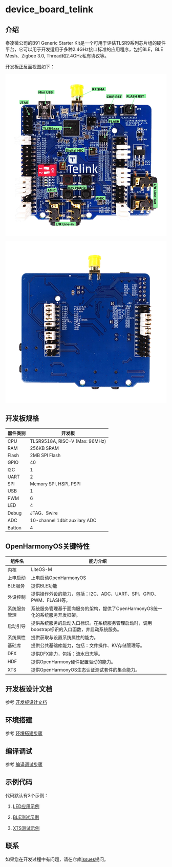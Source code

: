 # device_board_telink

## 介绍

泰凌微公司的B91 Generic Starter Kit是一个可用于评估TLSR9系列芯片组的硬件平台，它可以用于开发适用于多种2.4GHz接口标准的应用程序，包括BLE，BLE Mesh、Zigbee 3.0, Thread和2.4GHz私有协议等。

开发板正反面视图如下：

![开发板正面视图](image/TLSR9518ADK80D_Top_View.png)

![开发板背面视图](image/TLSR9518ADK80D_Bottom_View.png)

## 开发板规格

| 器件类别  |              开发板              |
| ---------- | -------------------------------- |
| CPU       | TLSR9518A, RISC-V (Max: 96MHz) |
| RAM       | 256KB SRAM                       |
| Flash      | 2MB SPI Flash                    |
| GPIO      | 40                             |
| I2C      | 1                               |
| UART       | 2                                |
| SPI      | Memory SPI, HSPI, PSPI       |
| USB      | 1                            |
| PWM      | 6                             |
| LED      | 4                                |
| Debug     | JTAG、Swire               |
| ADC      | 10-channel 14bit auxilary ADC |
| Button    | 4 |

## OpenHarmonyOS关键特性


| 组件名       | 能力介绍                                                                                       |
| -------------- | ------------------------------------------------------------------------------------------------ |
| 内核         | LiteOS-M                                                                                        |
| 上电启动     | 上电启动OpenHarmonyOS                                                                          |
| BLE服务      | 提供BLE功能                                          |
| 外设控制     | 提供操作外设的能力，包括：I2C、ADC、UART、SPI、GPIO、PWM、FLASH等。                      |
| 系统服务管理 | 系统服务管理基于面向服务的架构，提供了OpenHarmonyOS统一化的系统服务开发框架。                  |
| 启动引导     | 提供系统服务的启动入口标识。在系统服务管理启动时，调用boostrap标识的入口函数，并启动系统服务。 |
| 系统属性     | 提供获取与设置系统属性的能力。                                                                   |
| 基础库       | 提供公共基础库能力，包括：文件操作、KV存储管理等。                                                      |
| DFX          | 提供DFX能力，包括：流水日志等。                                                     |
| HDF           | 提供OpenHarmony硬件配置驱动的能力。                                                         |
| XTS          | 提供OpenHarmonyOS生态认证测试套件的集合能力。                                                    |

## 开发板设计文档

参考 [开发板设计文档](http://wiki.telink-semi.cn/doc/hw/B91_DevelopmentBoard_TLSR9518ADK80D.zip)

## 环境搭建

参考 [环境搭建步骤](https://gitee.com/openharmony-sig/device_soc_telink/blob/master/README_zh.md#1-工具安装)

## 编译调试

参考 [编译调试步骤](https://gitee.com/openharmony-sig/device_soc_telink/blob/master/README_zh.md#4-编译工程)

## 示例代码

代码默认有3个示例：

1. [LED应用示例](https://gitee.com/openharmony-sig/vendor_telink/tree/master/b91_devkit_led_demo)

2. [BLE测试示例](https://gitee.com/openharmony-sig/vendor_telink/tree/master/b91_devkit_ble_demo)

3. [XTS测试示例](https://gitee.com/openharmony-sig/vendor_telink/tree/master/b91_devkit_xts_demo)

## 联系

如果您在开发过程中有问题，请在仓库[issues](https://gitee.com/openharmony-sig/device_board_telink/issues)提问。
